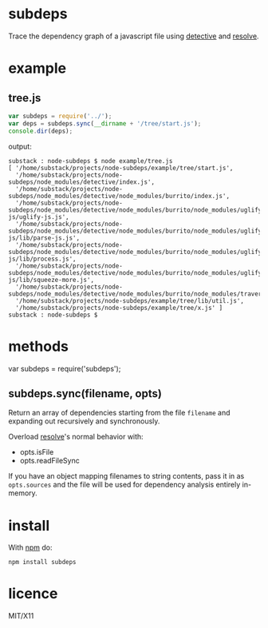 subdeps
=======

Trace the dependency graph of a javascript file using
[detective](https://github.com/substack/node-detective) and
[resolve](https://github.com/substack/node-resolve).

example
=======

tree.js
-------

````javascript
var subdeps = require('../');
var deps = subdeps.sync(__dirname + '/tree/start.js');
console.dir(deps);
````

output:

````
substack : node-subdeps $ node example/tree.js 
[ '/home/substack/projects/node-subdeps/example/tree/start.js',
  '/home/substack/projects/node-subdeps/node_modules/detective/index.js',
  '/home/substack/projects/node-subdeps/node_modules/detective/node_modules/burrito/index.js',
  '/home/substack/projects/node-subdeps/node_modules/detective/node_modules/burrito/node_modules/uglify-js/uglify-js.js',
  '/home/substack/projects/node-subdeps/node_modules/detective/node_modules/burrito/node_modules/uglify-js/lib/parse-js.js',
  '/home/substack/projects/node-subdeps/node_modules/detective/node_modules/burrito/node_modules/uglify-js/lib/process.js',
  '/home/substack/projects/node-subdeps/node_modules/detective/node_modules/burrito/node_modules/uglify-js/lib/squeeze-more.js',
  '/home/substack/projects/node-subdeps/node_modules/detective/node_modules/burrito/node_modules/traverse/index.js',
  '/home/substack/projects/node-subdeps/example/tree/lib/util.js',
  '/home/substack/projects/node-subdeps/example/tree/x.js' ]
substack : node-subdeps $ 
````

methods
=======

var subdeps = require('subdeps');

subdeps.sync(filename, opts)
----------------------------

Return an array of dependencies starting from the file `filename` and expanding
out recursively and synchronously.

Overload [resolve](https://github.com/substack/node-resolve)'s normal behavior
with:

* opts.isFile
* opts.readFileSync

If you have an object mapping filenames to string contents, pass it in as
`opts.sources` and the file will be used for dependency analysis entirely
in-memory.

install
=======

With [npm](http://npmjs.org) do:

    npm install subdeps

licence
=======

MIT/X11
